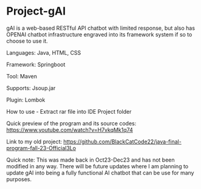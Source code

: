 # Project-gAI

gAI is a web-based RESTful API chatbot with limited response, but also has OPENAI chatbot infrastructure engraved into its framework system if so to choose to use it.


Languages: Java, HTML, CSS

Framework: Springboot

Tool: Maven

Supports: Jsoup.jar

Plugin: Lombok

How to use - Extract rar file into IDE Project folder

Quick preview of the program and its source codes: https://www.youtube.com/watch?v=H7vkqMk1q74

Link to my old project: https://github.com/BlackCatCode22/java-final-program-fall-23-Official3Lo

Quick note: This was made back in Oct23-Dec23 and has not been modified in any way. There will be future updates where I am planning to update gAI into being a fully functional AI chatbot that can be use for many purposes.
